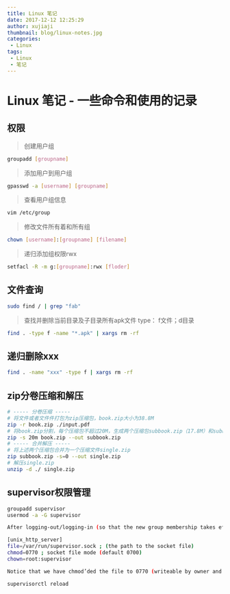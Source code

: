 ```yaml
---
title: Linux 笔记
date: 2017-12-12 12:25:29
author: xujiaji
thumbnail: blog/linux-notes.jpg
categories:
 - Linux
tags:
 - Linux
 - 笔记
---
```


# Linux 笔记 - 一些命令和使用的记录

## 权限

> 创建用户组

``` sh
groupadd [groupname]
```

> 添加用户到用户组

``` sh
gpasswd -a [username] [groupname]
```

> 查看用户组信息

``` sh
vim /etc/group
```

> 修改文件所有着和所有组

``` sh
chown [username]:[groupname] [filename]
```

> 递归添加组权限rwx

``` sh
setfacl -R -m g:[groupname]:rwx [floder]
```

## 文件查询

``` sh
sudo find / | grep "fab"
```

> 查找并删除当前目录及子目录所有apk文件
> type： f文件；d目录

``` sh
find . -type f -name "*.apk" | xargs rm -rf
```

## 递归删除xxx

``` sh
find . -name "xxx" -type f | xargs rm -rf
```

## zip分卷压缩和解压

``` sh
# ----- 分卷压缩 -----
# 将文件或者文件件打包为zip压缩包，book.zip大小为38.8M
zip -r book.zip ./input.pdf
# 将book.zip分割，每个压缩包不超过20M，生成两个压缩包subbook.zip（17.8M）和subbook.z01（21M）
zip -s 20m book.zip --out subbook.zip
# ----- 合并解压 -----
# 将上述两个压缩包合并为一个压缩文件single.zip
zip subbook.zip -s=0 --out single.zip
# 解压single.zip
unzip -d ./ single.zip
```

## supervisor权限管理

``` sh
groupadd supervisor
usermod -a -G supervisor

After logging-out/logging-in (so that the new group membership takes effect), edit the supervisord configuration file (/etc/supervisor/supervisor.conf) to make the unix_http_server section look as follows

[unix_http_server]
file=/var/run/supervisor.sock ; (the path to the socket file)
chmod=0770 ; socket file mode (default 0700)
chown=root:supervisor

Notice that we have chmod’ded the file to 0770 (writeable by owner and group), and chowned the file to root:supervisor, which will allow members of the supervisor group to make calls to supervisorctl. We must restart supervisord one last time

supervisorctl reload
```
